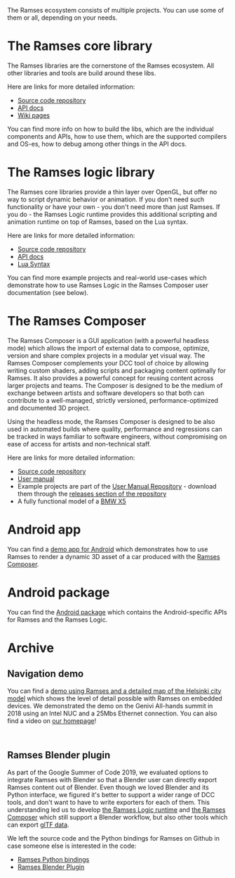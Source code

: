 The Ramses ecosystem consists of multiple projects. You can use some of them or all, depending on your needs.

# The Ramses core library

The Ramses libraries are the cornerstone of the Ramses ecosystem. All other libraries and tools
are build around these libs.

Here are links for more detailed information:

* [Source code repository](https://github.com/bmwcarit/ramses)
* [API docs](https://bmwcarit.github.io/ramses/)
* [Wiki pages](https://github.com/bmwcarit/ramses/wiki)

You can find more info on how to build the libs, which are the individual components and APIs,
how to use them, which are the supported compilers and OS-es, how to debug among other things in
the API docs.

# The Ramses logic library

The Ramses core libraries provide a thin layer over OpenGL, but offer no way to script dynamic behavior
or animation. If you don't need such functionality or have your own - you don't need more than
just Ramses. If you do - the Ramses Logic runtime provides this additional scripting and animation
runtime on top of Ramses, based on the Lua syntax.

Here are links for more detailed information:

* [Source code repository](https://github.com/bmwcarit/ramses-logic)
* [API docs](https://ramses-logic.readthedocs.io/en/latest/)
* [Lua Syntax](https://ramses-logic.readthedocs.io/en/latest/lua_syntax.html)

You can find more example projects and real-world use-cases which demonstrate how to use Ramses Logic in
the Ramses Composer user documentation (see below).

# The Ramses Composer

The Ramses Composer is a GUI application (with a powerful headless mode) which allows the import of external data
to compose, optimize, version and share complex projects in a modular yet visual way. The Ramses Composer complements your DCC
tool of choice by allowing writing custom shaders, adding scripts and packaging content optimally for Ramses. It also provides
a powerful concept for reusing content across larger projects and teams. The Composer is designed to
be the medium of exchange between artists and software developers so that both can contribute to
a well-managed, strictly versioned, performance-optimized and documented 3D project.

Using the headless mode, the Ramses Composer is designed to be also used in automated builds where quality, performance and regressions can
be tracked in ways familiar to software engineers, without compromising on ease of access for artists and non-technical staff.

Here are links for more detailed information:

* [Source code repository](https://github.com/bmwcarit/ramses-composer)
* [User manual](https://github.com/bmwcarit/ramses-composer-docs/)
* Example projects are part of the [User Manual Repository](https://github.com/bmwcarit/ramses-composer-docs) - download them through the [releases section of the repository](https://github.com/bmwcarit/ramses-composer-docs/releases)
* A fully functional model of a [BMW X5](https://github.com/bmwcarit/digital-car-3d)

# Android app

You can find a [demo app for Android](https://github.com/bmwcarit/ramses-sample-app) which demonstrates
how to use Ramses to render a dynamic 3D asset of a car produced with the [Ramses Composer](#the-ramses-composer).

# Android package

You can find the [Android package](https://github.com/bmwcarit/ramses-android) which contains the Android-specific APIs
for Ramses and the Ramses Logic.

# Archive

## Navigation demo

You can find a [demo using Ramses and a detailed map of the Helsinki city model](https://github.com/COVESA/ramses-citymodel-demo)
which shows the level of detail possible with Ramses on embedded devices. We demonstrated the demo on the Genivi All-hands summit in 2018 using
an Intel NUC and a 25Mbs Ethernet connection. You can also find a video on [our homepage](https://ramses3d.org)!

```{warning} This repository is not using the latest version of Ramses! We keep it as a reference since it's a great demo of what is possible with modern OpenGL and Ramses
```

```{warning} The demo runs well only on devices with ASTC texture compression support! Desktop devices usually don't support this type of compression, and the demo does not run fluently there.
```

## Ramses Blender plugin

As part of the Google Summer of Code 2019, we evaluated options to integrate Ramses with Blender so that a Blender user can directly
export Ramses content out of Blender. Even though we loved Blender and its Python interface, we figured it's better to support a wider range
of DCC tools, and don't want to have to write exporters for each of them. This understanding led us to develop [the Ramses Logic runtime](#the-ramses-logic-library) and
[the Ramses Composer](#the-ramses-composer) which still support a Blender workflow, but also other tools which can export [glTF data](https://github.com/KhronosGroup/glTF).

We left the source code and the Python bindings for Ramses on Github in case someone else is interested in the code:

* [Ramses Python bindings](https://github.com/GENIVI/ramses-python)
* [Ramses Blender Plugin](https://github.com/GENIVI/ramses-blender)
